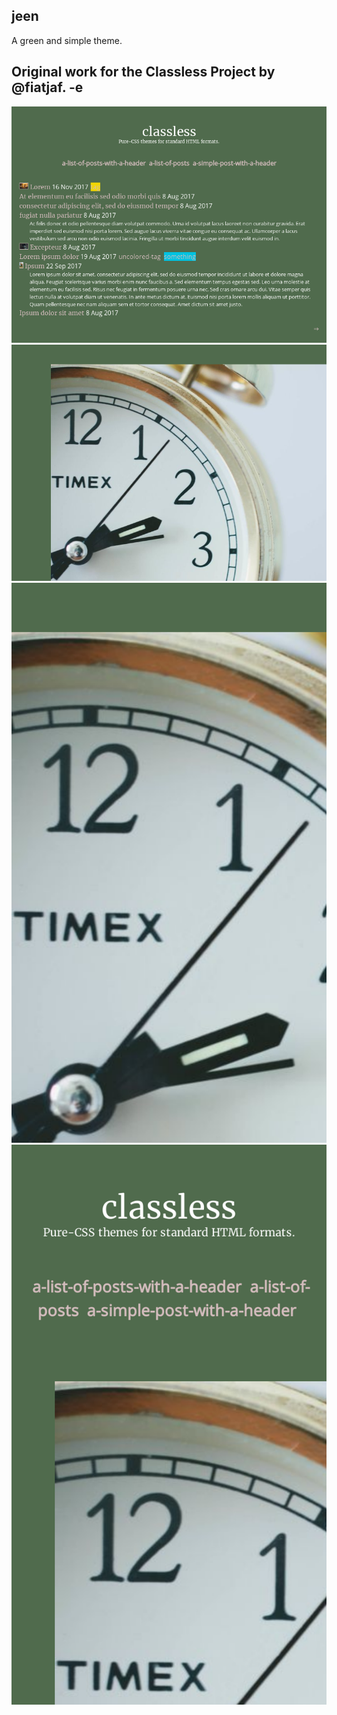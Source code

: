 ## jeen

A green and simple theme.

Original work for the Classless Project by @fiatjaf.
-e 
---

![](screenshots/list.png)
![](screenshots/article.png)
![](screenshots/list-mobile.png)
![](screenshots/article-mobile.png)
